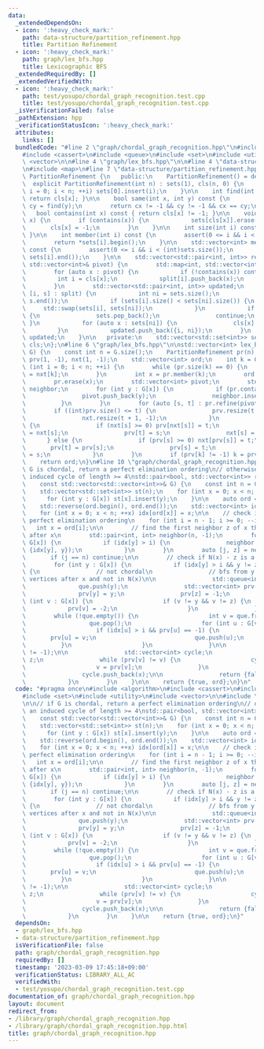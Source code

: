 ```yaml
---
data:
  _extendedDependsOn:
  - icon: ':heavy_check_mark:'
    path: data-structure/partition_refinement.hpp
    title: Partition Refinement
  - icon: ':heavy_check_mark:'
    path: graph/lex_bfs.hpp
    title: Lexicographic BFS
  _extendedRequiredBy: []
  _extendedVerifiedWith:
  - icon: ':heavy_check_mark:'
    path: test/yosupo/chordal_graph_recognition.test.cpp
    title: test/yosupo/chordal_graph_recognition.test.cpp
  _isVerificationFailed: false
  _pathExtension: hpp
  _verificationStatusIcon: ':heavy_check_mark:'
  attributes:
    links: []
  bundledCode: "#line 2 \"graph/chordal_graph_recognition.hpp\"\n#include <algorithm>\n\
    #include <cassert>\n#include <queue>\n#include <set>\n#include <utility>\n#include\
    \ <vector>\n\n#line 4 \"graph/lex_bfs.hpp\"\n\n#line 4 \"data-structure/partition_refinement.hpp\"\
    \n#include <map>\n#line 7 \"data-structure/partition_refinement.hpp\"\n\nclass\
    \ PartitionRefinement {\n   public:\n    PartitionRefinement() = default;\n  \
    \  explicit PartitionRefinement(int n) : sets(1), cls(n, 0) {\n        for (int\
    \ i = 0; i < n; ++i) sets[0].insert(i);\n    }\n\n    int find(int x) const {\
    \ return cls[x]; }\n\n    bool same(int x, int y) const {\n        int cx = find(x),\
    \ cy = find(y);\n        return cx != -1 && cy != -1 && cx == cy;\n    }\n\n \
    \   bool contains(int x) const { return cls[x] != -1; }\n\n    void erase(int\
    \ x) {\n        if (contains(x)) {\n            sets[cls[x]].erase(x);\n     \
    \       cls[x] = -1;\n        }\n    }\n\n    int size(int i) const { return sets[i].size();\
    \ }\n\n    int member(int i) const {\n        assert(0 <= i && i < (int)sets.size());\n\
    \        return *sets[i].begin();\n    }\n\n    std::vector<int> members(int i)\
    \ const {\n        assert(0 <= i && i < (int)sets.size());\n        return std::vector<int>(sets[i].begin(),\
    \ sets[i].end());\n    }\n\n    std::vector<std::pair<int, int>> refine(const\
    \ std::vector<int>& pivot) {\n        std::map<int, std::vector<int>> split;\n\
    \        for (auto x : pivot) {\n            if (!contains(x)) continue;\n   \
    \         int i = cls[x];\n            split[i].push_back(x);\n            sets[i].erase(x);\n\
    \        }\n        std::vector<std::pair<int, int>> updated;\n        for (auto&\
    \ [i, s] : split) {\n            int ni = sets.size();\n            sets.emplace_back(s.begin(),\
    \ s.end());\n            if (sets[i].size() < sets[ni].size()) {\n           \
    \     std::swap(sets[i], sets[ni]);\n            }\n            if (sets[ni].empty())\
    \ {\n                sets.pop_back();\n                continue;\n           \
    \ }\n            for (auto x : sets[ni]) {\n                cls[x] = ni;\n   \
    \         }\n            updated.push_back({i, ni});\n        }\n        return\
    \ updated;\n    }\n\n   private:\n    std::vector<std::set<int>> sets;\n    std::vector<int>\
    \ cls;\n};\n#line 6 \"graph/lex_bfs.hpp\"\n\nstd::vector<int> lex_bfs(const std::vector<std::vector<int>>&\
    \ G) {\n    const int n = G.size();\n    PartitionRefinement pr(n);\n    std::vector<int>\
    \ prv(1, -1), nxt(1, -1);\n    std::vector<int> ord;\n    int k = 0;\n    for\
    \ (int i = 0; i < n; ++i) {\n        while (pr.size(k) == 0) {\n            k\
    \ = nxt[k];\n        }\n        int x = pr.member(k);\n        ord.push_back(x);\n\
    \        pr.erase(x);\n        std::vector<int> pivot;\n        std::set<int>\
    \ neighbor;\n        for (int y : G[x]) {\n            if (pr.contains(y)) {\n\
    \                pivot.push_back(y);\n                neighbor.insert(y);\n  \
    \          }\n        }\n        for (auto [s, t] : pr.refine(pivot)) {\n    \
    \        if ((int)prv.size() <= t) {\n                prv.resize(t + 1, -1);\n\
    \                nxt.resize(t + 1, -1);\n            }\n            if (neighbor.count(pr.member(s)))\
    \ {\n                if (nxt[s] >= 0) prv[nxt[s]] = t;\n                nxt[t]\
    \ = nxt[s];\n                prv[t] = s;\n                nxt[s] = t;\n      \
    \      } else {\n                if (prv[s] >= 0) nxt[prv[s]] = t;\n         \
    \       prv[t] = prv[s];\n                prv[s] = t;\n                nxt[t]\
    \ = s;\n            }\n        }\n        if (prv[k] != -1) k = prv[k];\n    }\n\
    \    return ord;\n}\n#line 10 \"graph/chordal_graph_recognition.hpp\"\n\n// if\
    \ G is chordal, return a perfect elimination ordering\n// otherwise return an\
    \ induced cycle of length >= 4\nstd::pair<bool, std::vector<int>> recognize_chordal_graph(\n\
    \    const std::vector<std::vector<int>>& G) {\n    const int n = G.size();\n\
    \    std::vector<std::set<int>> st(n);\n    for (int x = 0; x < n; ++x) {\n  \
    \      for (int y : G[x]) st[x].insert(y);\n    }\n\n    auto ord = lex_bfs(G);\n\
    \    std::reverse(ord.begin(), ord.end());\n    std::vector<int> idx(n, -1);\n\
    \    for (int x = 0; x < n; ++x) idx[ord[x]] = x;\n\n    // check if ord is a\
    \ perfect elimination ordering\n    for (int i = n - 1; i >= 0; --i) {\n     \
    \   int x = ord[i];\n\n        // find the first neighbor z of x that appears\
    \ after x\n        std::pair<int, int> neighbor(n, -1);\n        for (int y :\
    \ G[x]) {\n            if (idx[y] > i) {\n                neighbor = std::min(neighbor,\
    \ {idx[y], y});\n            }\n        }\n        auto [j, z] = neighbor;\n \
    \       if (j == n) continue;\n\n        // check if N(x) - z is a subset of N(z)\n\
    \        for (int y : G[x]) {\n            if (idx[y] > i && y != z && !st[y].count(z))\
    \ {\n                // not chordal\n                // bfs from y to z using\
    \ vertices after x and not in N(x)\n\n                std::queue<int> que;\n \
    \               que.push(y);\n                std::vector<int> prv(n, -1);\n \
    \               prv[y] = y;\n                prv[z] = -1;\n                for\
    \ (int v : G[x]) {\n                    if (v != y && v != z) {\n            \
    \            prv[v] = -2;\n                    }\n                }\n        \
    \        while (!que.empty()) {\n                    int v = que.front();\n  \
    \                  que.pop();\n                    for (int u : G[v]) {\n    \
    \                    if (idx[u] > i && prv[u] == -1) {\n                     \
    \       prv[u] = v;\n                            que.push(u);\n              \
    \          }\n                    }\n                }\n\n                assert(prv[z]\
    \ != -1);\n\n                std::vector<int> cycle;\n                int v =\
    \ z;\n                while (prv[v] != v) {\n                    cycle.push_back(v);\n\
    \                    v = prv[v];\n                }\n                cycle.push_back(y);\n\
    \                cycle.push_back(x);\n\n                return {false, cycle};\n\
    \            }\n        }\n    }\n\n    return {true, ord};\n}\n"
  code: "#pragma once\n#include <algorithm>\n#include <cassert>\n#include <queue>\n\
    #include <set>\n#include <utility>\n#include <vector>\n\n#include \"lex_bfs.hpp\"\
    \n\n// if G is chordal, return a perfect elimination ordering\n// otherwise return\
    \ an induced cycle of length >= 4\nstd::pair<bool, std::vector<int>> recognize_chordal_graph(\n\
    \    const std::vector<std::vector<int>>& G) {\n    const int n = G.size();\n\
    \    std::vector<std::set<int>> st(n);\n    for (int x = 0; x < n; ++x) {\n  \
    \      for (int y : G[x]) st[x].insert(y);\n    }\n\n    auto ord = lex_bfs(G);\n\
    \    std::reverse(ord.begin(), ord.end());\n    std::vector<int> idx(n, -1);\n\
    \    for (int x = 0; x < n; ++x) idx[ord[x]] = x;\n\n    // check if ord is a\
    \ perfect elimination ordering\n    for (int i = n - 1; i >= 0; --i) {\n     \
    \   int x = ord[i];\n\n        // find the first neighbor z of x that appears\
    \ after x\n        std::pair<int, int> neighbor(n, -1);\n        for (int y :\
    \ G[x]) {\n            if (idx[y] > i) {\n                neighbor = std::min(neighbor,\
    \ {idx[y], y});\n            }\n        }\n        auto [j, z] = neighbor;\n \
    \       if (j == n) continue;\n\n        // check if N(x) - z is a subset of N(z)\n\
    \        for (int y : G[x]) {\n            if (idx[y] > i && y != z && !st[y].count(z))\
    \ {\n                // not chordal\n                // bfs from y to z using\
    \ vertices after x and not in N(x)\n\n                std::queue<int> que;\n \
    \               que.push(y);\n                std::vector<int> prv(n, -1);\n \
    \               prv[y] = y;\n                prv[z] = -1;\n                for\
    \ (int v : G[x]) {\n                    if (v != y && v != z) {\n            \
    \            prv[v] = -2;\n                    }\n                }\n        \
    \        while (!que.empty()) {\n                    int v = que.front();\n  \
    \                  que.pop();\n                    for (int u : G[v]) {\n    \
    \                    if (idx[u] > i && prv[u] == -1) {\n                     \
    \       prv[u] = v;\n                            que.push(u);\n              \
    \          }\n                    }\n                }\n\n                assert(prv[z]\
    \ != -1);\n\n                std::vector<int> cycle;\n                int v =\
    \ z;\n                while (prv[v] != v) {\n                    cycle.push_back(v);\n\
    \                    v = prv[v];\n                }\n                cycle.push_back(y);\n\
    \                cycle.push_back(x);\n\n                return {false, cycle};\n\
    \            }\n        }\n    }\n\n    return {true, ord};\n}"
  dependsOn:
  - graph/lex_bfs.hpp
  - data-structure/partition_refinement.hpp
  isVerificationFile: false
  path: graph/chordal_graph_recognition.hpp
  requiredBy: []
  timestamp: '2023-03-09 17:45:18+09:00'
  verificationStatus: LIBRARY_ALL_AC
  verifiedWith:
  - test/yosupo/chordal_graph_recognition.test.cpp
documentation_of: graph/chordal_graph_recognition.hpp
layout: document
redirect_from:
- /library/graph/chordal_graph_recognition.hpp
- /library/graph/chordal_graph_recognition.hpp.html
title: graph/chordal_graph_recognition.hpp
---
```

